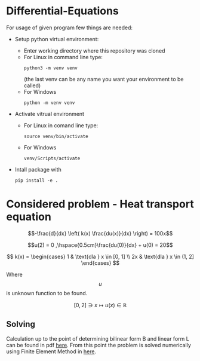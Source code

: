 # Differential-Equations
For usage of given program few things are needed:
- Setup python virtual environment:

   - Enter working directory where this repository was cloned
   - For Linux in command line type:
     ```
     python3 -m venv venv
     ```
      (the last venv can be any name you want your environment to be called)
  -  For Windows
     ```
     python -m venv venv
     ```
- Activate vitrual environment
   - For Linux in comand line type:
     ```
     source venv/bin/activate
     ```
  -  For Windows
     ```
     venv/Scripts/activate
     ```
- Intall package with
     ```
     pip install -e .
     ```
# Considered problem - Heat transport equation
$$-\frac{d}{dx} \left( k(x) \frac{du(x)}{dx} \right) = 100x$$

$$u(2) = 0 ,\hspace{0.5cm}\frac{du(0)}{dx} + u(0) = 20$$

$$
k(x) =
\begin{cases} 
1 & \text{dla } x \in [0, 1] \\
2x & \text{dla } x \in (1, 2]
\end{cases}
$$

Where $$u$$ is unknown function to be found.

$$[0, 2] \ni x \mapsto u(x) \in \mathbb{R}$$

## Solving
Calculation up to the point of determining bilinear form B and linear form L can be found in pdf [here](https://github.com/NCCMNT/Differential-Equations/blob/main/heat%20trasfer%20equation.pdf).
From this point the problem is solved numerically using Finite Element Method in [here](https://github.com/NCCMNT/Differential-Equations/blob/main/main.py).
